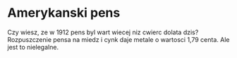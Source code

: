 # Amerykanski pens

Czy wiesz, ze w 1912 pens byl wart wiecej niz cwierc dolata dzis? Rozpuszczenie
pensa na miedz i cynk daje metale o wartosci 1,79 centa. Ale jest to nielegalne.
